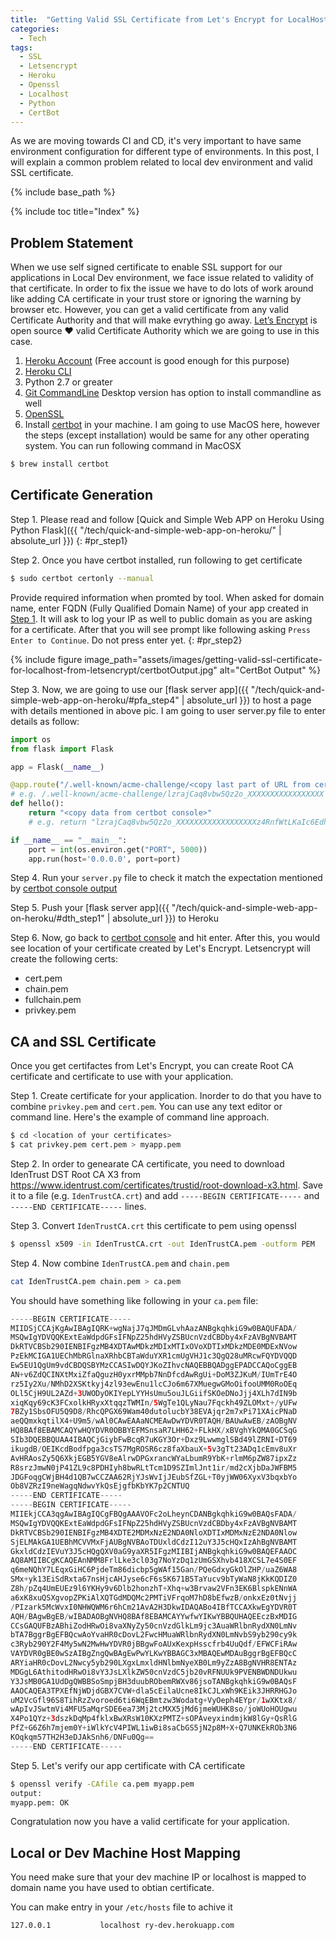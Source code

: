 ```yaml
---
title:  "Getting Valid SSL Certificate from Let's Encrypt for LocalHost"
categories: 
  - Tech
tags:
  - SSL
  - Letsencrypt
  - Heroku
  - Openssl
  - Localhost
  - Python
  - CertBot
---
```


As we are moving towards CI and CD, it's very important to have same environment configuration for different type of environments. In this post, I will explain a common problem related to local dev environment and valid SSL certificate.

{% include base_path %}

{% include toc title="Index" %}

## Problem Statement

When we use self signed certificate to enable SSL support for our applications in Local Dev environment, we face issue related to validity of that certificate. In order to fix the issue we have to do lots of work around like adding CA certificate in your trust store or ignoring the warning by browser etc. However, you can get a valid certificate from any valid Certificate Authority and that will make evrything go away. [Let’s Encrypt](https://letsencrypt.org/) is open source :heart: valid Certificate Authority which we are going to use in this case.

1. [Heroku Account](https://id.heroku.com/login) (Free account is good enough for this purpose)
2. [Heroku CLI](https://devcenter.heroku.com/articles/heroku-cli)
3. Python 2.7 or greater
4. [Git CommandLine](https://desktop.github.com/) Desktop version has option to install commandline as well
5. [OpenSSL](https://www.openssl.org/)
6. Install [certbot](https://certbot.eff.org/) in your machine. I am going to use MacOS here, however the steps (except installation) would be same for any other operating system. You can run following command in MacOSX

```bash
$ brew install certbot
```

## Certificate Generation

Step 1. Please read and follow [Quick and Simple Web APP on Heroku Using Python Flask]({{ "/tech/quick-and-simple-web-app-on-heroku/" | absolute_url }})
{: #pr_step1}

Step 2. Once you have certbot installed, run following to get certificate

```bash
$ sudo certbot certonly --manual
```

Provide required information when promted by tool. When asked for domain name, enter FQDN (Fully Qualified Domain Name) of your app created in [Step 1](#pr_step1). It will ask to log your IP as well to public domain as you are asking for a certificate. After that you will see prompt like following asking `Press Enter to Continue`. Do not press enter yet.
{: #pr_step2}

{% include figure image_path="assets/images/getting-valid-ssl-certificate-for-localhost-from-letsencrypt/certbotOutput.jpg" alt="CertBot Output" %} 


Step 3. Now, we are going to use our [flask server app]({{ "/tech/quick-and-simple-web-app-on-heroku/#pfa_step4" | absolute_url }}) to host a page with details mentioned in above pic. I am going to user server.py file to enter details as follow:

```python
import os
from flask import Flask

app = Flask(__name__)

@app.route("/.well-known/acme-challenge/<copy last part of URL from certbot console>")
# e.g. /.well-known/acme-challenge/lzrajCaq8vbw5Qz2o_XXXXXXXXXXXXXXXXX
def hello():
    return "<copy data from certbot console>"
    # e.g. return "lzrajCaq8vbw5Qz2o_XXXXXXXXXXXXXXXXXXz4RnfWtLKaIc6EdhsOsr4fb6RFZuUoabZW5dPW36cmc"

if __name__ == "__main__":
    port = int(os.environ.get("PORT", 5000))
    app.run(host='0.0.0.0', port=port)
```

Step 4. Run your `server.py` file to check it match the expectation mentioned by [certbot console output](#pr_step2)

Step 5. Push your [flask server app]({{ "/tech/quick-and-simple-web-app-on-heroku/#dth_step1" | absolute_url }}) to Heroku

Step 6. Now, go back to [certbot console](#pr_step2) and hit enter. After this, you would see location of your certificate created by Let's Encrypt. Letsencrypt will create the following certs:

* cert.pem
* chain.pem
* fullchain.pem
* privkey.pem

## CA and SSL Certificate

Once you get certifactes from Let's Encrypt, you can create Root CA certificate and certificate to use with your application. 

Step 1. Create certificate for your application. Inorder to do that you have to combine `privkey.pem` and `cert.pem`. You can use any text editor or command line. Here's the example of command line approach.

```bash
$ cd <location of your certificates>
$ cat privkey.pem cert.pem > myapp.pem
```

Step 2. In order to genearate CA certificate, you need to download IdenTrust DST Root CA X3 from https://www.identrust.com/certificates/trustid/root-download-x3.html. Save it to a file (e.g. `IdenTrustCA.crt`) and add `-----BEGIN CERTIFICATE-----` and `-----END CERTIFICATE-----` lines.

Step 3. Convert `IdenTrustCA.crt` this certificate to pem using openssl

```bash
$ openssl x509 -in IdenTrustCA.crt -out IdenTrustCA.pem -outform PEM
```

Step 4. Now combine `IdenTrustCA.pem` and `chain.pem`

```bash
cat IdenTrustCA.pem chain.pem > ca.pem
```

You should have something like following in your `ca.pem` file:

```java
-----BEGIN CERTIFICATE-----
MIIDSjCCAjKgAwIBAgIQRK+wgNajJ7qJMDmGLvhAazANBgkqhkiG9w0BAQUFADA/
MSQwIgYDVQQKExtEaWdpdGFsIFNpZ25hdHVyZSBUcnVzdCBDby4xFzAVBgNVBAMT
DkRTVCBSb290IENBIFgzMB4XDTAwMDkzMDIxMTIxOVoXDTIxMDkzMDE0MDExNVow
PzEkMCIGA1UEChMbRGlnaXRhbCBTaWduYXR1cmUgVHJ1c3QgQ28uMRcwFQYDVQQD
Ew5EU1QgUm9vdCBDQSBYMzCCASIwDQYJKoZIhvcNAQEBBQADggEPADCCAQoCggEB
AN+v6ZdQCINXtMxiZfaQguzH0yxrMMpb7NnDfcdAwRgUi+DoM3ZJKuM/IUmTrE4O
rz5Iy2Xu/NMhD2XSKtkyj4zl93ewEnu1lcCJo6m67XMuegwGMoOifooUMM0RoOEq
OLl5CjH9UL2AZd+3UWODyOKIYepLYYHsUmu5ouJLGiifSKOeDNoJjj4XLh7dIN9b
xiqKqy69cK3FCxolkHRyxXtqqzTWMIn/5WgTe1QLyNau7Fqckh49ZLOMxt+/yUFw
7BZy1SbsOFU5Q9D8/RhcQPGX69Wam40dutolucbY38EVAjqr2m7xPi71XAicPNaD
aeQQmxkqtilX4+U9m5/wAl0CAwEAAaNCMEAwDwYDVR0TAQH/BAUwAwEB/zAOBgNV
HQ8BAf8EBAMCAQYwHQYDVR0OBBYEFMSnsaR7LHH62+FLkHX/xBVghYkQMA0GCSqG
SIb3DQEBBQUAA4IBAQCjGiybFwBcqR7uKGY3Or+Dxz9LwwmglSBd49lZRNI+DT69
ikugdB/OEIKcdBodfpga3csTS7MgROSR6cz8faXbauX+5v3gTt23ADq1cEmv8uXr
AvHRAosZy5Q6XkjEGB5YGV8eAlrwDPGxrancWYaLbumR9YbK+rlmM6pZW87ipxZz
R8srzJmwN0jP41ZL9c8PDHIyh8bwRLtTcm1D9SZImlJnt1ir/md2cXjbDaJWFBM5
JDGFoqgCWjBH4d1QB7wCCZAA62RjYJsWvIjJEubSfZGL+T0yjWW06XyxV3bqxbYo
Ob8VZRzI9neWagqNdwvYkQsEjgfbKbYK7p2CNTUQ
-----END CERTIFICATE-----
-----BEGIN CERTIFICATE-----
MIIEkjCCA3qgAwIBAgIQCgFBQgAAAVOFc2oLheynCDANBgkqhkiG9w0BAQsFADA/
MSQwIgYDVQQKExtEaWdpdGFsIFNpZ25hdHVyZSBUcnVzdCBDby4xFzAVBgNVBAMT
DkRTVCBSb290IENBIFgzMB4XDTE2MDMxNzE2NDA0NloXDTIxMDMxNzE2NDA0Nlow
SjELMAkGA1UEBhMCVVMxFjAUBgNVBAoTDUxldCdzI12uY3J5cHQxIzAhBgNVBAMT
GkxldCdzIEVuY3J5cHQgQXV0aG9yaXR5IFgzMIIBIjANBgkqhkiG9w0BAQEFAAOC
AQ8AMIIBCgKCAQEAnNMM8FrlLke3cl03g7NoYzDq1zUmGSXhvb418XCSL7e4S0EF
q6meNQhY7LEqxGiHC6PjdeTm86dicbp5gWAf15Gan/PQeGdxyGkOlZHP/uaZ6WA8
SMx+yk13EiSdRxta67nsHjcAHJyse6cF6s5K671B5TaYucv9bTyWaN8jKkKQDIZ0
Z8h/pZq4UmEUEz9l6YKHy9v6Dlb2honzhT+Xhq+w3Brvaw2VFn3EK6BlspkENnWA
a6xK8xuQSXgvopZPKiAlXQTGdMDQMc2PMTiVFrqoM7hD8bEfwzB/onkxEz0tNvjj
/PIzark5McWvxI0NHWQWM6r6hCm21AvA2H3DkwIDAQABo4IBfTCCAXkwEgYDVR0T
AQH/BAgwBgEB/wIBADAOBgNVHQ8BAf8EBAMCAYYwfwYIKwYBBQUHAQEEczBxMDIG
CCsGAQUFBzABhiZodHRwOi8vaXNyZy50cnVzdGlkLm9jc3AuaWRlbnRydXN0LmNv
bTA7BggrBgEFBQcwAoYvaHR0cDovL2FwcHMuaWRlbnRydXN0LmNvbS9yb290cy9k
c3Ryb290Y2F4My5wN2MwHwYDVR0jBBgwFoAUxKexpHsscfrb4UuQdf/EFWCFiRAw
VAYDVR0gBE0wSzAIBgZngQwBAgEwPwYLKwYBBAGC3xMBAQEwMDAuBggrBgEFBQcC
ARYiaHR0cDovL2Nwcy5yb290LXgxLmxldHNlbmNyeXB0Lm9yZzA8BgNVHR8ENTAz
MDGgL6AthitodHRwOi8vY3JsLXlkZW50cnVzdC5jb20vRFNUUk9PVENBWDNDUkwu
Y3JsMB0GA1UdDgQWBBSoSmpjBH3duubRObemRWXv86jsoTANBgkqhkiG9w0BAQsF
AAOCAQEA3TPXEfNjWDjdGBX7CVW+dla5cEilaUcne8IkCJLxWh9KEik3JHRRHGJo
uM2VcGfl96S8TihRzZvoroed6ti6WqEBmtzw3Wodatg+VyOeph4EYpr/1wXKtx8/
wApIvJSwtmVi4MFU5aMqrSDE6ea73Mj2tcMXX5jMd6jmeWUHK8so/joWUoHOUgwu
X4Po1QYz+3dszkDqMp4fklxBwXRsW10KXzPMTZ+sOPAveyxindmjkW8lGy+QsRlG
PfZ+G6Z6h7mjem0Y+iWlkYcV4PIWL1iwBi8saCbGS5jN2p8M+X+Q7UNKEkROb3N6
KOqkqm57TH2H3eDJAkSnh6/DNFu0Qg==
-----END CERTIFICATE-----
```

Step 5. Let's verify our app certificate with CA certificate

```bash
$ openssl verify -CAfile ca.pem myapp.pem
output: 
myapp.pem: OK
```

Congratulation now you have a valid certificate for your application.

## Local or Dev Machine Host Mapping

You need make sure that your dev machine IP or localhost is mapped to domain name you have used to obtian certificate. 

You can make entry in your `/etc/hosts` file to achive it

```bash
127.0.0.1           localhost ry-dev.herokuapp.com
```
